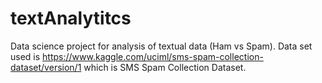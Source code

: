 # textAnalytitcs
Data science project for analysis of textual data (Ham vs Spam).
Data set used is https://www.kaggle.com/uciml/sms-spam-collection-dataset/version/1 which is SMS Spam Collection Dataset.
